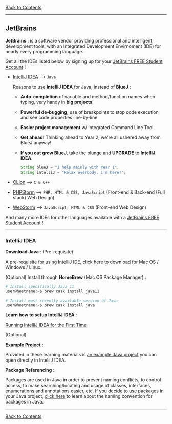 [Back to Contents](../README.md#contents)

---

## <a name="jetbrains"></a>JetBrains

**JetBrains** : is a software vendor providing professional and intelligent development tools, with an Integrated Development Envirnoment (IDE) for nearly every programming language.
    
Get all the IDEs listed below by signing up for your <a href="https://www.jetbrains.com/student/" target="_blank">JetBrains FREE Student Account</a> !

- <a href="https://www.jetbrains.com/idea/" target="_blank">IntelliJ IDEA</a> --> `Java`

    Reasons to use **IntelliJ IDEA** for Java, instead of **BlueJ** :
        
    - **Auto-completion** of variable and method/function names when typing, very handy in **big projects**!

    - **Powerful de-bugging**, use of breakpoints to stop code execution and see code properties line-by-line.

    - **Easier project management** w/ Integrated Command Line Tool.
    
    - **Get ahead!** Thinking ahead to Year 2, we're all ushered away from BlueJ anyway!

    - **If you out grow BlueJ**, take the plunge and **UPGRADE** to **IntelliJ IDEA**.

        ```java
        String blueJ = "I help mainly with Year 1";
        String intelliJ = "Relax everbody, I'm here!";
        ```

- <a href="https://www.jetbrains.com/clion/" target="_blank">CLion</a> --> `C & C++`
    
- <a href="https://www.jetbrains.com/phpstorm/" target="_blank">PHPStorm</a> --> `PHP, HTML & CSS, JavaScript` (Front-end & Back-end (Full stack) Web Design)

-  <a href="https://www.jetbrains.com/webstorm/" target="_blank">WebStorm</a> --> `JavaScript, HTML & CSS` (Front-end Web Design)

And many more IDEs for other languages available with a <a href="https://www.jetbrains.com/student/" target="_blank">JetBrains FREE Student Account</a> !

---

### <a name="intellij"></a>IntelliJ IDEA

**Download Java** : (Pre-requisite)

A pre-requisite for using IntelliJ IDE, <a href="https://java.com/en/download/help/download_options.xml" target="_blank">click here</a> to download for Mac OS / Windows / Linux.

(Optional) Install through **HomeBrew** (Mac OS Package Manager) :

```bash
# Install specifically Java 11
user@hostname:~$ brew cask install java11

# Install most recently available version of Java
user@hostname:~$ brew cask install java
```

**Learn how to setup IntelliJ IDEA** :

<a href="https://youtu.be/c0efB_CKOYo" target="_blank">Running IntelliJ IDEA for the First Time</a>

(Optional)

**Example Project** :

Provided in these learning materials is <a href="https://github.com/d-w-arnold/Learn_Git_GitHub_JetBrains/blob/master/example_intellij.zip?raw=true" target="_blank">an example Java project</a> you can open directly in IntelliJ IDEA.

**Package Referencing** :

Packages are used in Java in order to prevent naming conflicts, to control access, to make searching/locating and usage of classes, interfaces, enumerations and annotations easier, etc. If you decide to use packages in your Java project, <a href="https://docs.oracle.com/javase/tutorial/java/package/namingpkgs.html" target="_blank">click here</a> to learn about the naming convention for packages in Java.

---

[Back to Contents](../README.md#contents)
